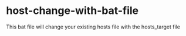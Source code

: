 # host-change-with-bat-file
This bat file will change your existing hosts file with the hosts_target file
